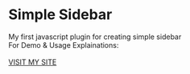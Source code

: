 # Simple Sidebar
My first javascript plugin for creating simple sidebar<br>
For Demo & Usage Explainations:<br><br>
<a href='http://alfianchandra.me'>VISIT MY SITE</a>
